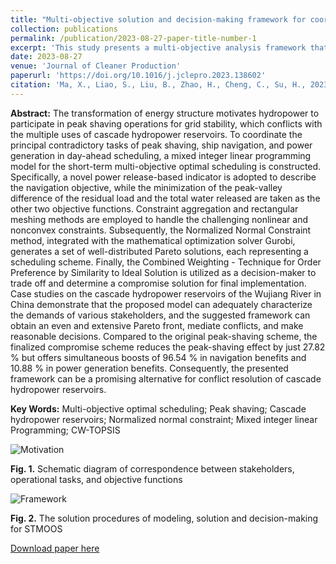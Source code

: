 ```yaml
---
title: "Multi-objective solution and decision-making framework for coordinating the short-term hydropeaking-navigation-production conflict of cascade hydropower reservoirs"
collection: publications
permalink: /publication/2023-08-27-paper-title-number-1
excerpt: 'This study presents a multi-objective analysis framework that supports decision-making for short-term hydropower operations, with the aim of resolving conflicts between peak shaving, ship navigation, and power generation. The framework is based on operations research and multi-criteria decision-making techniques. A real-world case study in China validates the efficacy of this framework as a promising alternative for resolving conflicts in hydropower systems.'
date: 2023-08-27
venue: 'Journal of Cleaner Production'
paperurl: 'https://doi.org/10.1016/j.jclepro.2023.138602'
citation: 'Ma, X., Liao, S., Liu, B., Zhao, H., Cheng, C., Su, H., 2023. Multi-objective solution and decision-making framework for coordinating the short-term hydropeaking-navigation-production conflict of cascade hydropower reservoirs. J Clean Prod. 422, 138602.'
---
```

**Abstract:** The transformation of energy structure motivates hydropower to participate in peak shaving operations for grid stability, which conflicts with the multiple uses of cascade hydropower reservoirs. To coordinate the principal contradictory tasks of peak shaving, ship navigation, and power generation in day-ahead scheduling, a mixed integer linear programming model for the short-term multi-objective optimal scheduling is constructed. Specifically, a novel power release-based indicator is adopted to describe the navigation objective, while the minimization of the peak-valley difference of the residual load and the total water released are taken as the other two objective functions. Constraint aggregation and rectangular meshing methods are employed to handle the challenging nonlinear and nonconvex constraints. Subsequently, the Normalized Normal Constraint method, integrated with the mathematical optimization solver Gurobi, generates a set of well-distributed Pareto solutions, each representing a scheduling scheme. Finally, the Combined Weighting - Technique for Order Preference by Similarity to Ideal Solution is utilized as a decision-maker to trade off and determine a compromise solution for final implementation. Case studies on the cascade hydropower reservoirs of the Wujiang River in China demonstrate that the proposed model can adequately characterize the demands of various stakeholders, and the suggested framework can obtain an even and extensive Pareto front, mediate conflicts, and make reasonable decisions. Compared to the original peak-shaving scheme, the finalized compromise scheme reduces the peak-shaving effect by just 27.82 % but offers simultaneous boosts of 96.54 % in navigation benefits and 10.88 % in power generation benefits. Consequently, the presented framework can be a promising alternative for conflict resolution of cascade hydropower reservoirs.

**Key Words:** Multi-objective optimal scheduling; Peak shaving; Cascade hydropower reservoirs; Normalized normal constraint; Mixed integer linear Programming; CW-TOPSIS

![Motivation](http://prelude0324.github.io/academic_pages/images/paper_1_fig_1.svg)

**Fig. 1.** Schematic diagram of correspondence between stakeholders, operational tasks, and objective functions



![Framework](http://prelude0324.github.io/academic_pages/images/paper_1_fig_2.svg)

**Fig. 2.** The solution procedures of modeling, solution and decision-making for STMOOS

[Download paper here](http://prelude0324.github.io/academic_pages/files/paper1.pdf)
